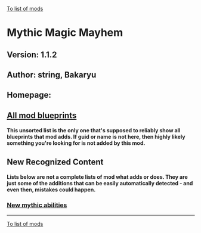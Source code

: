 [To list of mods](../README.md)

# Mythic Magic Mayhem

## Version: 1.1.2

## Author: string, Bakaryu

## Homepage: []()

## [All mod blueprints](./AllBlueprints.md)

#### This unsorted list is the only one that's supposed to reliably show all blueprints that mod adds. If guid or name is not here, then highly likely something you're looking for is not added by this mod.

## New Recognized Content

#### **Lists below are not a complete lists of mod what adds or does**. They are just some of the additions that can be easily automatically detected - and even then, mistakes could happen.

### [New mythic abilities](./MythicAbilities.md)


___
[To list of mods](../README.md)
